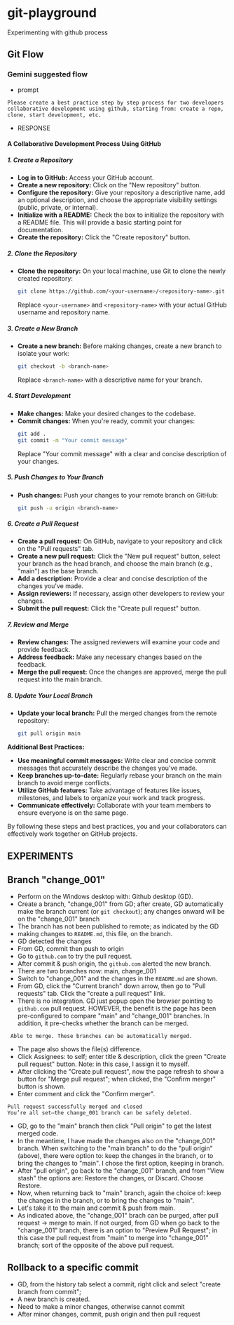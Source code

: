 # git-playground
Experimenting with github process

## Git Flow

### Gemini suggested flow

- prompt
```
Please create a best practice step by step process for two developers collaborative development using github, starting from: create a repo, clone, start development, etc.
```
- RESPONSE
#### A Collaborative Development Process Using GitHub

##### 1. **Create a Repository**
* **Log in to GitHub:** Access your GitHub account.
* **Create a new repository:** Click on the "New repository" button.
* **Configure the repository:** Give your repository a descriptive name, add an optional description, and choose the appropriate visibility settings (public, private, or internal).
* **Initialize with a README:** Check the box to initialize the repository with a README file. This will provide a basic starting point for documentation.
* **Create the repository:** Click the "Create repository" button.

##### 2. **Clone the Repository**
* **Clone the repository:** On your local machine, use Git to clone the newly created repository:
  ```bash
  git clone https://github.com/<your-username>/<repository-name>.git
  ```
  Replace `<your-username>` and `<repository-name>` with your actual GitHub username and repository name.

##### 3. **Create a New Branch**
* **Create a new branch:** Before making changes, create a new branch to isolate your work:
  ```bash
  git checkout -b <branch-name>
  ```
  Replace `<branch-name>` with a descriptive name for your branch.

##### 4. **Start Development**
* **Make changes:** Make your desired changes to the codebase.
* **Commit changes:** When you're ready, commit your changes:
  ```bash
  git add .
  git commit -m "Your commit message"
  ```
  Replace "Your commit message" with a clear and concise description of your changes.

##### 5. **Push Changes to Your Branch**
* **Push changes:** Push your changes to your remote branch on GitHub:
  ```bash
  git push -u origin <branch-name>
  ```

##### 6. **Create a Pull Request**
* **Create a pull request:** On GitHub, navigate to your repository and click on the "Pull requests" tab.
* **Create a new pull request:** Click the "New pull request" button, select your branch as the head branch, and choose the main branch (e.g., "main") as the base branch.
* **Add a description:** Provide a clear and concise description of the changes you've made.
* **Assign reviewers:** If necessary, assign other developers to review your changes.
* **Submit the pull request:** Click the "Create pull request" button.

##### 7. **Review and Merge**
* **Review changes:** The assigned reviewers will examine your code and provide feedback.
* **Address feedback:** Make any necessary changes based on the feedback.
* **Merge the pull request:** Once the changes are approved, merge the pull request into the main branch.

##### 8. **Update Your Local Branch**
* **Update your local branch:** Pull the merged changes from the remote repository:
  ```bash
  git pull origin main
  ```

**Additional Best Practices:**
* **Use meaningful commit messages:** Write clear and concise commit messages that accurately describe the changes you've made.
* **Keep branches up-to-date:** Regularly rebase your branch on the main branch to avoid merge conflicts.
* **Utilize GitHub features:** Take advantage of features like issues, milestones, and labels to organize your work and track progress.
* **Communicate effectively:** Collaborate with your team members to ensure everyone is on the same page.

By following these steps and best practices, you and your collaborators can effectively work together on GitHub projects.

## EXPERIMENTS

## Branch "change_001"

- Perform on the Windows desktop with: Github desktop (GD).
- Create a branch, "change_001" from GD; after create, GD automatically
  make the branch current (or `git checkout`); any changes onward will
  be on the "change_001" branch
- The branch has not been published to remote; as indicated by the 
  GD
- making changes to `README.md`, this file, on the branch.
- GD detected the changes
- From GD, commit then push to origin
- Go to `github.com` to try the pull request.
- After commit & push origin, the `github.com` alerted the new branch.
- There are two branches now: main, change_001
- Switch to "change_001" and the changes in the `README.md` are shown.
- From GD, click the "Current branch" down arrow, then go to "Pull requests" tab. Click the "create a pull request" link.
- There is no integration. GD just popup open the browser pointing to `github.com` pull request. HOWEVER, the benefit is the page has been pre-configured to compare "main" and "change_001" branches. In addition, it pre-checks whether the branch can be merged.
```
 Able to merge. These branches can be automatically merged.
``` 
- The page also shows the file(s) difference.
- Click Assignees: to self; enter title & description, click the green "Create pull request" button. Note: in this case, I assign it to myself.
- After clicking the "Create pull request", now the page refresh to show a button for "Merge pull request"; when clicked, the "Confirm merger" button is shown.
- Enter comment and click the "Confirm merger".
```
Pull request successfully merged and closed
You’re all set—the change_001 branch can be safely deleted.
```
- GD, go to the "main" branch then click "Pull origin" to get the latest merged code. 
- In the meantime, I have made the changes also on the "change_001" branch. When switching to the "main branch" to do the "pull origin" (above), there were option to: keep the changes in the branch, or to bring the changes to "main". I chose the first option, keeping in branch.
- After "pull origin", go back to the "change_001" branch, and from "View stash"
the options are: Restore the changes, or Discard. Choose Restore.
- Now, when returning back to "main" branch, again the choice of: 
keep the changes in the branch, or to bring the changes to "main".
- Let's take it to the main and commit & push from main.
- As indicated above, the "change_001" brach can be purged, after pull request -> merge to main.
  If not ourged, from GD when go back to the "change_001" branch, there is an option
  to "Preview Pull Request"; in this case the pull request from "main" to merge into "change_001" branch; sort of the opposite of the above pull request. 

## Rollback to a specific commit

- GD, from the history tab select a commit, right click and select
  "create branch from commit";
- A new branch is created.
- Need to make a minor changes, otherwise cannot commit
- After minor changes, commit, push origin and then pull request


